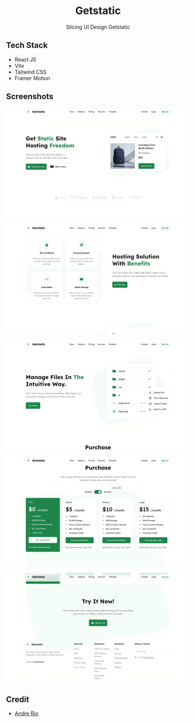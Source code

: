 <div align="center">
  <h1>Getstatic</h1> 
  <p>Slicing UI Design Getstatic</p>
</div>

## Tech Stack

- React JS
- Vite
- Tailwind CSS
- Framer Motion

## Screenshots

![ss1](/public/docs/ss-1.png)

![ss1](/public/docs/ss-2.png)

![ss1](/public/docs/ss-3.png)

![ss1](/public/docs/ss-4.png)

![ss1](/public/docs/ss-5.png)

## Credit

- [Andre Rio](https://dribbble.com/andrerio669)
